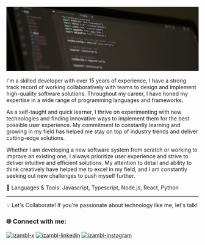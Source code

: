 <a href="https://x.com/izambl" target="_blank"><img src="https://raw.githubusercontent.com/izambl/izambl/7bd2f70a5893317732dc171ee4954e0217e28ff6/banner.png" /></a>


I'm a skilled developer with over 15 years of experience, I have a strong track record of working collaboratively with teams to design and implement high-quality software solutions. Throughout my career, I have honed my expertise in a wide range of programming languages and frameworks.

As a self-taught and quick learner, I thrive on experimenting with new technologies and finding innovative ways to implement them for the best possible user experience. My commitment to constantly learning and growing in my field has helped me stay on top of industry trends and deliver cutting-edge solutions.

Whether I am developing a new software system from scratch or working to improve an existing one, I always prioritize user experience and strive to deliver intuitive and efficient solutions. My attention to detail and ability to think creatively have helped me to excel in my field, and I am constantly seeking out new challenges to push myself further.

🔧 Languages & Tools: Javascript, Typescript, Node.js, React, Python

<hr/>

💡 Let's Collaborate! If you're passionate about technology like me, let's talk!

<h3 align="left">🌐 Connect with me:</h3>
<p align="left">
<a href="https://x.com/izambl" target="blank"><img align="center" src="https://cdn.jsdelivr.net/npm/simple-icons@9.16.1/icons/x.svg" alt="izambl-x" height="30" width="40" /></a>
<a href="https://www.linkedin.com/in/izambl" target="blank"><img align="center" src="https://cdn.jsdelivr.net/npm/simple-icons@9.16.1/icons/linkedin.svg" alt="izambl-linkedin" height="30" width="40" /></a>
<a href="https://www.instagram.com/izambl" target="blank"><img align="center" src="https://cdn.jsdelivr.net/npm/simple-icons@9.16.1/icons/instagram.svg" alt="izambl-instagram" height="30" width="40" /></a>
</p>
